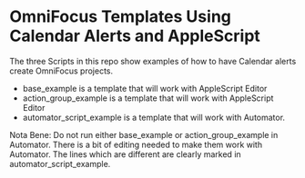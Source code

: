 # OmniFocus Templates Using Calendar Alerts and AppleScript

The three Scripts in this repo show examples of how to have Calendar alerts create OmniFocus projects.

- base_example is a template that will work with AppleScript Editor
- action_group_example is a template that will work with AppleScript Editor
- automator_script_example is a template that will work with Automator.

Nota Bene: Do not run either base_example or action_group_example in Automator. There is a bit of editing needed to make them work with Automator. The lines which are different are clearly marked in automator_script_example.

